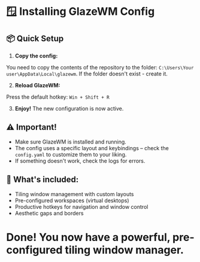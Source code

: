 # 🪟 Installing GlazeWM Config

## 📦 Quick Setup

1. **Copy the config:**

You need to copy the contents of the repository to the folder:
`C:\Users\Your user\AppData\Local\glazewm`. If the folder doesn't exist - create it.

2. **Reload GlazeWM:**

Press the default hotkey: `Win + Shift + R`

3. **Enjoy!** The new configuration is now active.

## ⚠️ Important!

*   Make sure GlazeWM is installed and running.
*   The config uses a specific layout and keybindings – check the `config.yaml` to customize them to your liking.
*   If something doesn't work, check the logs for errors.

## 🎯 What's included:

*   Tiling window management with custom layouts
*   Pre-configured workspaces (virtual desktops)
*   Productive hotkeys for navigation and window control
*   Aesthetic gaps and borders

# Done! You now have a powerful, pre-configured tiling window manager.
